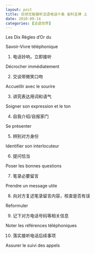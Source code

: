 ```yaml
---
layout: post
title: 白领文秘接听法语电话十条 金科玉律 上
date: 2010-09-14
categories: [法语世界]  
---
```


Les Dix Règles d’Or du

Savoir-Vivre téléphonique



1. 电话铃响，立即接听

Décrocher immédiatement

2. 交谈带微笑口吻

Accueillir avec le sourire

3. 讲究表达用词和语气

Soigner son expression et le ton

4. 自我介绍/自报家门

Se présenter

5. 辨别对方身份

Identifier son interlocuteur

6. 提问恰当

Poser les bonnes questions

7. 笔录必要留言

Prendre un message utile

8. 向对方复述笔录留言内容，核查是否有误

Reformuler

9. 记下对方电话号码等相关信息

Noter les références téléphoniques

10. 落实接听电话后续事项

Assurer le suivi des appels
